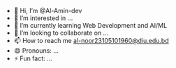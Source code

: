 - 👋 Hi, I’m @Al-Amin-dev
- 👀 I’m interested in ...
- 🌱 I’m currently learning Web Development and AI/ML
- 💞️ I’m looking to collaborate on ...
- 📫 How to reach me al-noor23105101960@diu.edu.bd
- 😄 Pronouns: ...
- ⚡ Fun fact: ...

<!---
Al-Amin-dev/Al-Amin-dev is a ✨ special ✨ repository because its `README.md` (this file) appears on your GitHub profile.
You can click the Preview link to take a look at your changes.
--->

